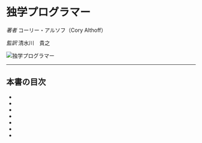 # 独学プログラマー

_著者_ コーリー・アルソフ（Cory Althoff）

_監訳_ 清水川　貴之

![独学プログラマー](imagee/)

---

## 本書の目次

- 
- 
- 
- 
- 
- 
- 